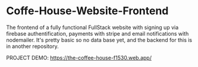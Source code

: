 # Coffe-House-Website-Frontend
The frontend of a fully functional FullStack website with signing up via firebase authentification, payments with stripe and email notifications with nodemailer.
It's pretty basic so no data base yet, and the backend for this is in another repository.

PROJECT DEMO: https://the-coffee-house-f1530.web.app/
